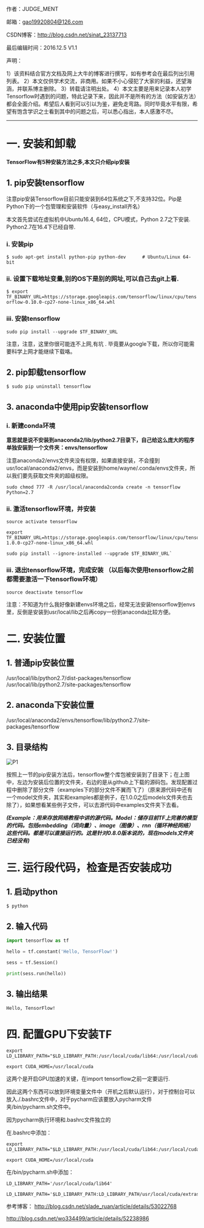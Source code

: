 作者：JUDGE_MENT

邮箱：gao19920804@126.com

CSDN博客：http://blog.csdn.net/sinat_23137713

最后编辑时间：2016.12.5  V1.1

声明：

1）该资料结合官方文档及网上大牛的博客进行撰写，如有参考会在最后列出引用列表。
2）本文仅供学术交流，非商用。如果不小心侵犯了大家的利益，还望海涵，并联系博主删除。
3）转载请注明出处。
4）本文主要是用来记录本人初学Tensorflow时遇到的问题，特此记录下来，因此并不是所有的方法（如安装方法）都会全面介绍。希望后人看到可以引以为鉴，避免走弯路。同时毕竟水平有限，希望有饱含学识之士看到其中的问题之后，可以悉心指出，本人感激不尽。

***



# 一. 安装和卸载

**TensorFlow有5种安装方法之多,本文只介绍pip安装**

## 1. pip安装tensorflow 

注意pip安装Tensorflow目前只能安装到64位系统之下,不支持32位。Pip是Python下的一个包管理和安装软件（与easy_install齐名）

本文首先尝试在虚拟机中Ubuntu16.4, 64位，CPU模式，Python 2.7之下安装. Python2.7在16.4下已经自带. 

### i. 安装pip

`$ sudo apt-get install python-pip python-dev      # Ubuntu/Linux 64-bit`

### ii. 设置下载地址变量,别的OS下是别的网址,可以自己去git上看.

`$ export TF_BINARY_URL=https://storage.googleapis.com/tensorflow/linux/cpu/tensorflow-0.10.0-cp27-none-linux_x86_64.whl`

### iii. 安装tensorflow

`sudo pip install --upgrade $TF_BINARY_URL`

注意，注意，这里你很可能连不上网,有坑 . 毕竟要从google下载，所以你可能需要科学上网才能继续下载咯。

## 2. pip卸载tensorflow

`$ sudo pip uninstall tensorflow`

## 3. anaconda中使用pip安装tensorflow 

### i. 新建conda环境

**意思就是说不安装到anaconda2/lib/python2.7目录下，自己给这么庞大的程序单独安装到一个文件夹：envs/tensorflow**

注意anaconda2/envs文件夹没有权限，如果直接安装，不会撞到usr/local/anaconda2/envs，而是安装到home/wayne/.conda/envs文件夹，所以我们要先获取文件夹的超级权限。

`sudo chmod 777 -R /usr/local/anaconda2conda create -n tensorflow Python=2.7`

### ii. 激活tensorflow环境，并安装

```shell
source activate tensorflow 

export TF_BINARY_URL=https://storage.googleapis.com/tensorflow/linux/cpu/tensorflow-1.0.0-cp27-none-linux_x86_64.whl

sudo pip install --ignore-installed --upgrade $TF_BINARY_URL`
```

### iii. 退出tensorflow环境，完成安装 （以后每次使用tensorflow之前都需要激活一下tensorflow环境）

    source deactivate tensorflow
注意：不知道为什么我好像新建envs环境之后，经常无法安装tensorflow到envs里，反倒是安装到usr/local/lib之后再copy一份到anaconda比较方便。  

  

# 二. 安装位置

## 1. 普通pip安装位置

/usr/local/lib/python2.7/dist-packages/tensorflow
/usr/local/lib/python2.7/site-packages/tensorflow

## 2. anaconda下安装位置

/usr/local/anaconda2/envs/tensorflow/lib/python2.7/site-packages/tensorflow

## 3. 目录结构

![P1](E:\Github本地\Github博客\Seya-Tensorflow-Study-Note\P1.jpg)

按照上一节的pip安装方法后，tensorflow整个库包被安装到了目录下；在上图中，左边为安装后位置的文件夹，右边的是从github上下载的源码包。发现配置过程中删除了部分文件（examples下的部分文件不翼而飞了）（原来源代码中还有一个model文件夹，其实和examples都是例子，在1.0.0之后models文件夹也去除了），如果想看某些例子文件，可以去源代码中examples文件夹下去看。

***(Example：用来存放网络教程中讲的源代码。Model：储存目前TF上完善的模型的代码。包括embedding（词向量）、image（图像）、rnn（循环神经网络）这些代码。都是可以直接运行的。这是针对0.8.0版本说的，现在models文件夹已经没有)***

  

# 三. 运行段代码，检查是否安装成功

## 1. 启动python

`$ python`

## 2. 输入代码

```python
import tensorflow as tf

hello = tf.constant('Hello, TensorFlow!')

sess = tf.Session()

print(sess.run(hello))

```

## 3. 输出结果

`Hello, TensorFlow!`

  

# 四. 配置GPU下安装TF

```shell
export LD_LIBRARY_PATH="$LD_LIBRARY_PATH:/usr/local/cuda/lib64:/usr/local/cuda/extras/CUPTI/lib64"

export CUDA_HOME=/usr/local/cuda
```

这两个是开启GPU加速的关键，在import tensorflow之前一定要运行.

因此这两个东西可以放到环境变量文件中（开机之后默认运行），对于控制台可以放入./.bashrc文件中，对于pycharm应该要放入pycharm文件夹/bin/pycharm.sh文件中。

因为pycharm执行环境和.bashrc文件独立的

在.bashrc中添加：

```shell
export LD_LIBRARY_PATH="$LD_LIBRARY_PATH:/usr/local/cuda/lib64:/usr/local/cuda/extras/CUPTI/lib64"

export CUDA_HOME=/usr/local/cuda
```

在/bin/pycharm.sh中添加：

```shell
LD_LIBRARY_PATH='/usr/local/cuda/lib64' 

LD_LIBRARY_PATH='$LD_LIBRARY_PATH:LD_LIBRARY_PATH/usr/local/cuda/extras/CUPTI/lib64'
```

参考博客： http://blog.csdn.net/slade_ruan/article/details/53022768

http://blog.csdn.net/wo334499/article/details/52238986

